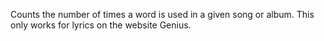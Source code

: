 Counts the number of times a word is used in a given song or album. This only works for lyrics on the website Genius. 
